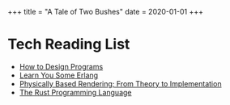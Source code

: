 +++
title = "A Tale of Two Bushes"
date = 2020-01-01
+++

# Tech Reading List

- [How to Design Programs](http://htdp.org)
- [Learn You Some Erlang](https://learnyousomeerlang.com)
- [Physically Based Rendering; From Theory to Implementation](http://pbr-book.org)
- [The Rust Programming Language](https://doc.rust-lang.org/book/)
